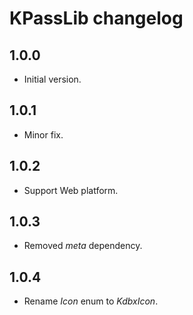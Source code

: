 # KPassLib changelog

## 1.0.0

- Initial version.

## 1.0.1

- Minor fix.

## 1.0.2

- Support Web platform.

## 1.0.3

- Removed _meta_ dependency.

## 1.0.4

- Rename _Icon_ enum to _KdbxIcon_.
